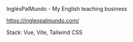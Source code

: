 InglésPalMundo - My English teaching business

https://inglespalmundo.com/

Stack: Vue, Vite, Tailwind CSS
